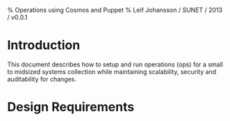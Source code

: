 % Operations using Cosmos and Puppet
% Leif Johansson / SUNET / 2013 / v0.0.1


Introduction
============

This document describes how to setup and run operations (ops) for a small to midsized 
systems collection while maintaining scalability, security and auditability for changes.



Design Requirements
===================
